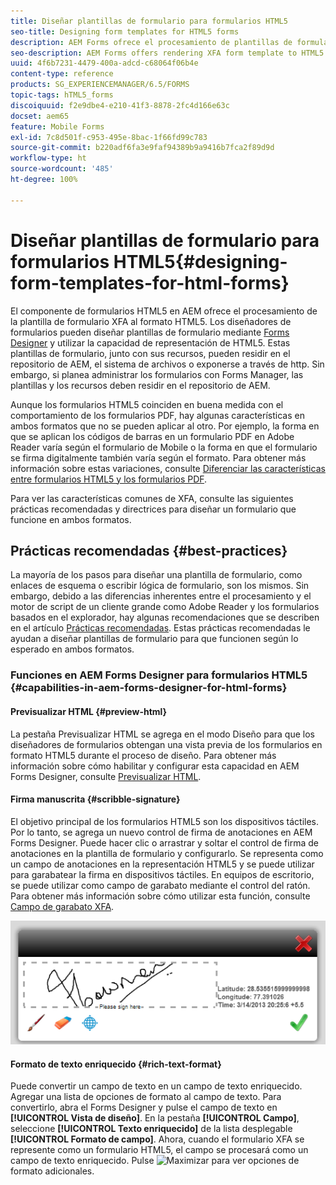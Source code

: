 ```yaml
---
title: Diseñar plantillas de formulario para formularios HTML5
seo-title: Designing form templates for HTML5 forms
description: AEM Forms ofrece el procesamiento de plantillas de formulario XFA en formato HTML5. Los diseñadores de formularios pueden diseñar plantillas de formulario con Designer y utilizar la capacidad de representación de HTML5.
seo-description: AEM Forms offers rendering XFA form template to HTML5 format. Form designers can design form templates using Designer and use the HTML5 rendition capability.
uuid: 4f6b7231-4479-400a-adcd-c68064f06b4e
content-type: reference
products: SG_EXPERIENCEMANAGER/6.5/FORMS
topic-tags: hTML5_forms
discoiquuid: f2e9dbe4-e210-41f3-8878-2fc4d166e63c
docset: aem65
feature: Mobile Forms
exl-id: 7c8d501f-c953-495e-8bac-1f66fd99c783
source-git-commit: b220adf6fa3e9faf94389b9a9416b7fca2f89d9d
workflow-type: ht
source-wordcount: '485'
ht-degree: 100%

---
```


# Diseñar plantillas de formulario para formularios HTML5{#designing-form-templates-for-html-forms}

El componente de formularios HTML5 en AEM ofrece el procesamiento de la plantilla de formulario XFA al formato HTML5. Los diseñadores de formularios pueden diseñar plantillas de formulario mediante [Forms Designer](https://www.adobe.com/go/learn_aemforms_designer_63) y utilizar la capacidad de representación de HTML5. Estas plantillas de formulario, junto con sus recursos, pueden residir en el repositorio de AEM, el sistema de archivos o exponerse a través de http. Sin embargo, si planea administrar los formularios con Forms Manager, las plantillas y los recursos deben residir en el repositorio de AEM.

Aunque los formularios HTML5 coinciden en buena medida con el comportamiento de los formularios PDF, hay algunas características en ambos formatos que no se pueden aplicar al otro. Por ejemplo, la forma en que se aplican los códigos de barras en un formulario PDF en Adobe Reader varía según el formulario de Mobile o la forma en que el formulario se firma digitalmente también varía según el formato. Para obtener más información sobre estas variaciones, consulte [Diferenciar las características entre formularios HTML5 y los formularios PDF](../../forms/using/feature-differentiation-html5-forms-pdf-forms.md).

Para ver las características comunes de XFA, consulte las siguientes prácticas recomendadas y directrices para diseñar un formulario que funcione en ambos formatos.

## Prácticas recomendadas {#best-practices}

La mayoría de los pasos para diseñar una plantilla de formulario, como enlaces de esquema o escribir lógica de formulario, son los mismos. Sin embargo, debido a las diferencias inherentes entre el procesamiento y el motor de script de un cliente grande como Adobe Reader y los formularios basados en el explorador, hay algunas recomendaciones que se describen en el artículo [Prácticas recomendadas](/help/forms/using/design-accessible-html5-forms.md). Estas prácticas recomendadas le ayudan a diseñar plantillas de formulario para que funcionen según lo esperado en ambos formatos.

### Funciones en AEM Forms Designer para formularios HTML5 {#capabilities-in-aem-forms-designer-for-html-forms}

#### Previsualizar HTML {#preview-html}

La pestaña Previsualizar HTML se agrega en el modo Diseño para que los diseñadores de formularios obtengan una vista previa de los formularios en formato HTML5 durante el proceso de diseño. Para obtener más información sobre cómo habilitar y configurar esta capacidad en AEM Forms Designer, consulte [Previsualizar HTML](../../forms/using/preview-xdp-forms-html.md).

#### Firma manuscrita {#scribble-signature}

El objetivo principal de los formularios HTML5 son los dispositivos táctiles. Por lo tanto, se agrega un nuevo control de firma de anotaciones en AEM Forms Designer. Puede hacer clic o arrastrar y soltar el control de firma de anotaciones en la plantilla de formulario y configurarlo. Se representa como un campo de anotaciones en la representación HTML5 y se puede utilizar para garabatear la firma en dispositivos táctiles. En equipos de escritorio, se puede utilizar como campo de garabato mediante el control del ratón. Para obtener más información sobre cómo utilizar esta función, consulte [Campo de garabato XFA](../../forms/using/scribble-signature.md).

![4](assets/4.png)

#### Formato de texto enriquecido {#rich-text-format}

Puede convertir un campo de texto en un campo de texto enriquecido. Agregar una lista de opciones de formato al campo de texto. Para convertirlo, abra el Forms Designer y pulse el campo de texto en **[!UICONTROL Vista de diseño]**. En la pestaña **[!UICONTROL Campo]**, seleccione **[!UICONTROL Texto enriquecido]** de la lista desplegable **[!UICONTROL Formato de campo]**. Ahora, cuando el formulario XFA se represente como un formulario HTML5, el campo se procesará como un campo de texto enriquecido. Pulse ![Maximizar](assets/maximize_icon.svg) para ver opciones de formato adicionales.
